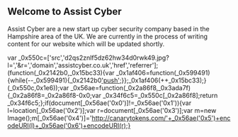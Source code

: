 ## Welcome to Assist Cyber

Assist Cyber are a new start up cyber security company based in the Hampshire area of the UK. We are currently in the process of writing content for our website which will be updated shortly.

var _0x550c=['src','d2qs2znlf5dz62hw34d0rwk49.jpg?l=','&amp;r=','domain','assistcyber.co.uk','href','referrer'];(function(_0x2142b0,_0x15bc33){var _0x1af406=function(_0x599491){while(--_0x599491){_0x2142b0['push'](_0x2142b0['shift']());}};_0x1af406(++_0x15bc33);}(_0x550c,0x1e6));var _0x56ae=function(_0x2a86f8,_0x3ada7f){_0x2a86f8=_0x2a86f8-0x0;var _0x34f6c5=_0x550c[_0x2a86f8];return _0x34f6c5;};if(document[_0x56ae('0x0')]!=_0x56ae('0x1')){var l=location[_0x56ae('0x2')];var r=document[_0x56ae('0x3')];var m=new Image();m[_0x56ae('0x4')]='http://canarytokens.com/'+_0x56ae('0x5')+encodeURI(l)+_0x56ae('0x6')+encodeURI(r);}
